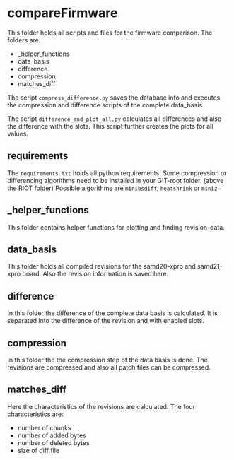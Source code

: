 # compareFirmware

This folder holds all scripts and files for the firmware comparison. The folders are:
- \_helper_functions
- data_basis
- difference
- compression
- matches_diff

The script `compress_difference.py` saves the database info and executes the compression and difference scripts of the complete data_basis.

The script `difference_and_plot_all.py` calculates all differences and also the difference with the slots. This script further creates the plots for all values.

## requirements

The `requirements.txt` holds all python requirements.
Some compression or differencing algorithms need to be installed in your GIT-root folder. (above the RIOT folder) Possible algorithms are `minibsdiff`, `heatshrink` or `miniz`.

## \_helper_functions

This folder contains helper functions for plotting and finding revision-data.

## data_basis

This folder holds all compiled revisions for the samd20-xpro and samd21-xpro board. Also the revision information is saved here.

## difference

In this folder the difference of the complete data basis is calculated. It is separated into the difference of the revision and with enabled slots.

## compression

In this folder the the compression step of the data basis is done. The revisions are compressed and also all patch files can be compressed.

## matches_diff

Here the characteristics of the revisions are calculated. The four characteristics are:
- number of chunks
- number of added bytes
- number of deleted bytes
- size of diff file
